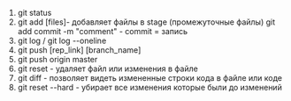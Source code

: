 1. git status
2. git add [files]- добавляет файлы в stage (промежуточные файлы)
   git add commit -m "comment" - commit = запись
3. git log / git log --oneline
4. git push [rep_link] [branch_name]
5. git push origin master
6. git reset - удаляет файл или изменения в файле
7. git diff - позволяет видеть измененные строки кода в файле или коде
8. git reset --hard - убирает все изменения которые были до изменений

